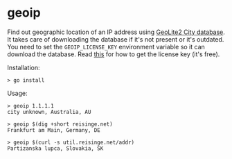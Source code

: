 # geoip

Find out geographic location of an IP address using [GeoLite2 City
database](https://dev.maxmind.com/geoip/geoip2/geolite2/). It takes care of
downloading the database if it's not present or it's outdated. You need to set
the `GEOIP_LICENSE_KEY` environment variable so it can download the database.
Read [this](https://dev.maxmind.com/geoip/geoip2/geolite2/#Download_Access) for
how to get the license key (it's free).

Installation:

```
> go install
```

Usage:

```
> geoip 1.1.1.1
city unknown, Australia, AU

> geoip $(dig +short reisinge.net)
Frankfurt am Main, Germany, DE

> geoip $(curl -s util.reisinge.net/addr)
Partizanska lupca, Slovakia, SK
```
